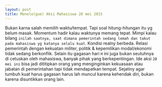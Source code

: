 ```yaml
---
layout: post
title: Monolo(gue) Aksi Mahasiswa 20 mei 2015
---
```


Bukan karna salah memilih waktu/tempat. Tapi soal hitung-hitungan itu yg belum masak. Momentum hadir kalau waktunya memang tepat. Mimpi kalau bilang `inilah saatnya, saat dimana pemerintah sedang lemah dan takut pada mahasiswa yg katanya selalu kuat`. Kondisi realny berbeda. Relasi pemerintah dengan kekuatan militer, politik & kepemilikan modal/ekonomi tidak sedang berkonflik. Selain itu gagasan hari `H` ini juga bukan seutuhnya di cetuskan oleh mahasiswa, banyak pihak yang berkepentingan. Ide aksi `20 mei ini` bisa jadi dititipkan orang yang menginginkan kekuasaan atau jabatan di pemerintahan tapi tidak mendapatkan tempat. Sejatiny agar tumbuh kuat harus gagasan harus lah muncul karena kehendak diri, bukan karena disuntikkan orang lain.


